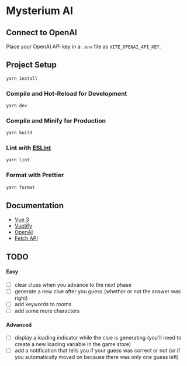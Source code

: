 # Mysterium AI

## Connect to OpenAI
Place your OpenAI API key in a `.env` file as `VITE_OPENAI_API_KEY`.

## Project Setup

```sh
yarn install
```

### Compile and Hot-Reload for Development

```sh
yarn dev
```

### Compile and Minify for Production

```sh
yarn build
```

### Lint with [ESLint](https://eslint.org/)

```sh
yarn lint
```

### Format with Prettier
```sh
yarn format
```

## Documentation
- [Vue 3](https://vuejs.org/guide/introduction.html)
- [Vuetify](https://vuetifyjs.com/en/components/all/)
- [OpenAI](https://platform.openai.com/docs/api-reference/images)
- [Fetch API](https://developer.mozilla.org/en-US/docs/Web/API/Fetch_API/Using_Fetch)


## TODO
#### Easy
- [ ] clear clues when you advance to the next phase
- [ ] generate a new clue after you guess (whether or not the answer was right)
- [ ] add keywords to rooms
- [ ] add some more characters

#### Advanced
- [ ] display a loading indicator while the clue is generating (you'll need to create a new loading variable in the game store)
- [ ] add a notification that tells you if your guess was correct or not (or if you automatically moved on because there was only one guess left)